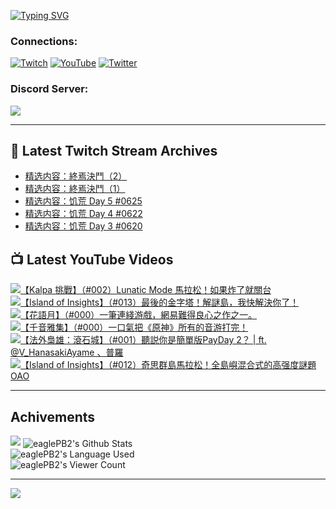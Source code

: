 <!--### Hello people, I'm EaglePB2 - The one who building something for fun 👋
Thank you for standby for this profile.   
The purpose of this profile is coming soon.   
You may come back later, as you wish if this readme.md is updated.   -->

<a href="https://git.io/typing-svg"><img src="https://readme-typing-svg.herokuapp.com?font=Fira+Code&duration=1000&pause=5000&vCenter=true&random=false&width=500&lines=%F0%9F%91%8B+Hello+Everyone%2C+I'm+EaglePB2.;%F0%9F%99%87+Thank+you+for+stopping+by+my+profile.+;%F0%9F%94%AD+%3D%3D%3D%3D+%F0%9F%94%AD;%F0%9F%91%8B+%E4%BD%A0%E5%A5%BD%EF%BC%8C%E6%AD%A1%E8%BF%8E%E4%BE%86%E5%88%B0%E6%88%91%E7%9A%84%E4%BB%A3%E7%A2%BC%E5%BA%AB%E3%80%82;%F0%9F%99%87+%E6%84%9F%E8%AC%9D%E5%89%8D%E4%BE%86%E5%8F%83%E8%A7%80%E5%B0%8F%E5%B1%8B+owo~" alt="Typing SVG" /></a>

### Connections:

[![Twitch](https://img.shields.io/badge/Twitch-9347FF?style=flat-square&logo=twitch&logoColor=white)](https://www.twitch.tv/eaglepb2)
[![YouTube](https://img.shields.io/badge/YouTube-%23FF0000.svg?style=flat-square&logo=YouTube&logoColor=white)](https://www.youtube.com/eaglepb2)
[![Twitter](https://img.shields.io/badge/Twitter-%231DA1F2.svg?style=flat-square&logo=Twitter&logoColor=white)](https://twitter.com/eaglepb2)

### Discord Server:

[![](https://invidget.switchblade.xyz/qKrub9b?theme=dark&language=ch)](https://discord.gg/qKrub9b)

---

## 👾 Latest Twitch Stream Archives
<!-- TWITCH:START -->
- [精选内容：終焉決鬥（2）](https://www.twitch.tv/videos/2400633957)
- [精选内容：終焉決鬥（1）](https://www.twitch.tv/videos/2400633622)
- [精选内容：饥荒 Day 5 #0625](https://www.twitch.tv/videos/1928635454)
- [精选内容：饥荒 Day 4 #0622](https://www.twitch.tv/videos/1924829900)
- [精选内容：饥荒 Day 3 #0620](https://www.twitch.tv/videos/1921769687)
<!-- TWITCH:END -->



## 📺 Latest YouTube Videos
<!-- YOUTUBE:START -->
<!-- YOUTUBE:END -->

<!-- BEGIN YOUTUBE-CARDS -->
<a href="https://www.youtube.com/watch?v=YViCeLZOCw8">
  <picture>
    <source media="(prefers-color-scheme: dark)" srcset="https://ytcards.demolab.com/?id=YViCeLZOCw8&title=%E3%80%90Kalpa+%E6%8C%91%E6%88%B0%E3%80%91%EF%BC%88%23002%EF%BC%89Lunatic+Mode+%E9%A6%AC%E6%8B%89%E6%9D%BE%EF%BC%81%E5%A6%82%E6%9E%9C%E7%82%B8%E4%BA%86%E5%B0%B1%E9%97%9C%E5%8F%B0&lang=zh&timestamp=1756636462&background_color=%230d1117&title_color=%23ffffff&stats_color=%23dedede&max_title_lines=1&width=250&border_radius=5&duration=11340">
    <img src="https://ytcards.demolab.com/?id=YViCeLZOCw8&title=%E3%80%90Kalpa+%E6%8C%91%E6%88%B0%E3%80%91%EF%BC%88%23002%EF%BC%89Lunatic+Mode+%E9%A6%AC%E6%8B%89%E6%9D%BE%EF%BC%81%E5%A6%82%E6%9E%9C%E7%82%B8%E4%BA%86%E5%B0%B1%E9%97%9C%E5%8F%B0&lang=zh&timestamp=1756636462&background_color=%23ffffff&title_color=%2324292f&stats_color=%2357606a&max_title_lines=1&width=250&border_radius=5&duration=11340" alt="【Kalpa 挑戰】（#002）Lunatic Mode 馬拉松！如果炸了就關台" title="【Kalpa 挑戰】（#002）Lunatic Mode 馬拉松！如果炸了就關台">
  </picture>
</a>
<a href="https://www.youtube.com/watch?v=2POf6UDWvWk">
  <picture>
    <source media="(prefers-color-scheme: dark)" srcset="https://ytcards.demolab.com/?id=2POf6UDWvWk&title=%E3%80%90Island+of+Insights%E3%80%91%EF%BC%88%23013%EF%BC%89%E6%9C%80%E5%BE%8C%E7%9A%84%E9%87%91%E5%AD%97%E5%A1%94%EF%BC%81%E8%A7%A3%E8%AC%8E%E5%B3%B6%EF%BC%8C%E6%88%91%E5%BF%AB%E8%A7%A3%E6%B1%BA%E4%BD%A0%E4%BA%86%EF%BC%81&lang=zh&timestamp=1754635164&background_color=%230d1117&title_color=%23ffffff&stats_color=%23dedede&max_title_lines=1&width=250&border_radius=5&duration=24601">
    <img src="https://ytcards.demolab.com/?id=2POf6UDWvWk&title=%E3%80%90Island+of+Insights%E3%80%91%EF%BC%88%23013%EF%BC%89%E6%9C%80%E5%BE%8C%E7%9A%84%E9%87%91%E5%AD%97%E5%A1%94%EF%BC%81%E8%A7%A3%E8%AC%8E%E5%B3%B6%EF%BC%8C%E6%88%91%E5%BF%AB%E8%A7%A3%E6%B1%BA%E4%BD%A0%E4%BA%86%EF%BC%81&lang=zh&timestamp=1754635164&background_color=%23ffffff&title_color=%2324292f&stats_color=%2357606a&max_title_lines=1&width=250&border_radius=5&duration=24601" alt="【Island of Insights】（#013）最後的金字塔！解謎島，我快解決你了！" title="【Island of Insights】（#013）最後的金字塔！解謎島，我快解決你了！">
  </picture>
</a>
<a href="https://www.youtube.com/watch?v=AgVnYNMobkc">
  <picture>
    <source media="(prefers-color-scheme: dark)" srcset="https://ytcards.demolab.com/?id=AgVnYNMobkc&title=%E3%80%90%E8%8A%B1%E8%AA%9E%E6%9C%88%E3%80%91%EF%BC%88%23000%EF%BC%89%E4%B8%80%E7%AD%86%E9%80%A3%E7%B6%AB%E6%B8%B8%E6%88%B2%EF%BC%8C%E7%B6%B2%E6%98%93%E9%9B%A3%E5%BE%97%E8%89%AF%E5%BF%83%E4%B9%8B%E4%BD%9C%E4%B9%8B%E4%B8%80%E3%80%82&lang=zh&timestamp=1754516597&background_color=%230d1117&title_color=%23ffffff&stats_color=%23dedede&max_title_lines=1&width=250&border_radius=5&duration=1932">
    <img src="https://ytcards.demolab.com/?id=AgVnYNMobkc&title=%E3%80%90%E8%8A%B1%E8%AA%9E%E6%9C%88%E3%80%91%EF%BC%88%23000%EF%BC%89%E4%B8%80%E7%AD%86%E9%80%A3%E7%B6%AB%E6%B8%B8%E6%88%B2%EF%BC%8C%E7%B6%B2%E6%98%93%E9%9B%A3%E5%BE%97%E8%89%AF%E5%BF%83%E4%B9%8B%E4%BD%9C%E4%B9%8B%E4%B8%80%E3%80%82&lang=zh&timestamp=1754516597&background_color=%23ffffff&title_color=%2324292f&stats_color=%2357606a&max_title_lines=1&width=250&border_radius=5&duration=1932" alt="【花語月】（#000）一筆連綫游戲，網易難得良心之作之一。" title="【花語月】（#000）一筆連綫游戲，網易難得良心之作之一。">
  </picture>
</a>
<a href="https://www.youtube.com/watch?v=4NqXbaLgpv4">
  <picture>
    <source media="(prefers-color-scheme: dark)" srcset="https://ytcards.demolab.com/?id=4NqXbaLgpv4&title=%E3%80%90%E5%8D%83%E9%9F%B3%E9%9B%85%E9%9B%86%E3%80%91%EF%BC%88%23000%EF%BC%89%E4%B8%80%E5%8F%A3%E6%B0%A3%E6%8A%8A%E3%80%8A%E5%8E%9F%E7%A5%9E%E3%80%8B%E6%89%80%E6%9C%89%E7%9A%84%E9%9F%B3%E6%B8%B8%E6%89%93%E5%AE%8C%EF%BC%81&lang=zh&timestamp=1754209865&background_color=%230d1117&title_color=%23ffffff&stats_color=%23dedede&max_title_lines=1&width=250&border_radius=5&duration=10235">
    <img src="https://ytcards.demolab.com/?id=4NqXbaLgpv4&title=%E3%80%90%E5%8D%83%E9%9F%B3%E9%9B%85%E9%9B%86%E3%80%91%EF%BC%88%23000%EF%BC%89%E4%B8%80%E5%8F%A3%E6%B0%A3%E6%8A%8A%E3%80%8A%E5%8E%9F%E7%A5%9E%E3%80%8B%E6%89%80%E6%9C%89%E7%9A%84%E9%9F%B3%E6%B8%B8%E6%89%93%E5%AE%8C%EF%BC%81&lang=zh&timestamp=1754209865&background_color=%23ffffff&title_color=%2324292f&stats_color=%2357606a&max_title_lines=1&width=250&border_radius=5&duration=10235" alt="【千音雅集】（#000）一口氣把《原神》所有的音游打完！" title="【千音雅集】（#000）一口氣把《原神》所有的音游打完！">
  </picture>
</a>
<a href="https://www.youtube.com/watch?v=TPtbq56ctYg">
  <picture>
    <source media="(prefers-color-scheme: dark)" srcset="https://ytcards.demolab.com/?id=TPtbq56ctYg&title=%E3%80%90%E6%B3%95%E5%A4%96%E6%A2%9F%E9%9B%84%EF%BC%9A%E6%BB%BE%E7%9F%B3%E5%9F%8E%E3%80%91%EF%BC%88%23001%EF%BC%89%E8%81%BD%E8%AA%AC%E4%BD%A0%E6%98%AF%E7%B0%A1%E5%96%AE%E7%89%88PayDay+2%EF%BC%9F+%7C+ft.+%40V_HanasakiAyame++%E3%80%81%E6%99%AE%E7%BE%85&lang=zh&timestamp=1754198765&background_color=%230d1117&title_color=%23ffffff&stats_color=%23dedede&max_title_lines=1&width=250&border_radius=5&duration=15441">
    <img src="https://ytcards.demolab.com/?id=TPtbq56ctYg&title=%E3%80%90%E6%B3%95%E5%A4%96%E6%A2%9F%E9%9B%84%EF%BC%9A%E6%BB%BE%E7%9F%B3%E5%9F%8E%E3%80%91%EF%BC%88%23001%EF%BC%89%E8%81%BD%E8%AA%AC%E4%BD%A0%E6%98%AF%E7%B0%A1%E5%96%AE%E7%89%88PayDay+2%EF%BC%9F+%7C+ft.+%40V_HanasakiAyame++%E3%80%81%E6%99%AE%E7%BE%85&lang=zh&timestamp=1754198765&background_color=%23ffffff&title_color=%2324292f&stats_color=%2357606a&max_title_lines=1&width=250&border_radius=5&duration=15441" alt="【法外梟雄：滾石城】（#001）聽説你是簡單版PayDay 2？ | ft. @V_HanasakiAyame  、普羅" title="【法外梟雄：滾石城】（#001）聽説你是簡單版PayDay 2？ | ft. @V_HanasakiAyame  、普羅">
  </picture>
</a>
<a href="https://www.youtube.com/watch?v=ESbmX-fhsZI">
  <picture>
    <source media="(prefers-color-scheme: dark)" srcset="https://ytcards.demolab.com/?id=ESbmX-fhsZI&title=%E3%80%90Island+of+Insights%E3%80%91%EF%BC%88%23012%EF%BC%89%E5%A5%87%E6%80%9D%E7%BE%A4%E5%B3%B6%E9%A6%AC%E6%8B%89%E6%9D%BE%EF%BC%81%E5%85%A8%E5%B3%B6%E5%B6%BC%E6%B7%B7%E5%90%88%E5%BC%8F%E7%9A%84%E9%AB%98%E5%BC%BA%E5%BA%A6%E8%AC%8E%E9%A1%8C+OAO&lang=zh&timestamp=1753774746&background_color=%230d1117&title_color=%23ffffff&stats_color=%23dedede&max_title_lines=1&width=250&border_radius=5&duration=23927">
    <img src="https://ytcards.demolab.com/?id=ESbmX-fhsZI&title=%E3%80%90Island+of+Insights%E3%80%91%EF%BC%88%23012%EF%BC%89%E5%A5%87%E6%80%9D%E7%BE%A4%E5%B3%B6%E9%A6%AC%E6%8B%89%E6%9D%BE%EF%BC%81%E5%85%A8%E5%B3%B6%E5%B6%BC%E6%B7%B7%E5%90%88%E5%BC%8F%E7%9A%84%E9%AB%98%E5%BC%BA%E5%BA%A6%E8%AC%8E%E9%A1%8C+OAO&lang=zh&timestamp=1753774746&background_color=%23ffffff&title_color=%2324292f&stats_color=%2357606a&max_title_lines=1&width=250&border_radius=5&duration=23927" alt="【Island of Insights】（#012）奇思群島馬拉松！全島嶼混合式的高强度謎題 OAO" title="【Island of Insights】（#012）奇思群島馬拉松！全島嶼混合式的高强度謎題 OAO">
  </picture>
</a>
<!-- END YOUTUBE-CARDS -->

---

## Achivements
[![](https://github-profile-trophy.vercel.app/?username=eaglepb2&theme=monokai&no-bg=true&&title=Repositories,Issues,Commit,MultiLanguage)](https://github.com/anuraghazra/github-readme-stats)
<img align="center" alt="eaglePB2's Github Stats" src="https://github-readme-stats.vercel.app/api?username=eaglePB2&show_icons=true&hide_border=true&theme=merko" />
<br>
<img align="center" alt="eaglePB2's Language Used" src="https://github-readme-stats.vercel.app/api/top-langs/?username=eaglePB2&show_icons=true&hide_border=true&theme=merko&layout=compact&langs_count=8" />
<br>
<img align="center" alt="eaglePB2's Viewer Count" src="https://visitcount.itsvg.in/api?id=eaglepb2&label=Profile%20Views&color=3&icon=5&pretty=true" />

<hr>

<!-- RANDOMQUOTE:START -->
![](https://quotes-github-readme.vercel.app/api?type=horizontal&theme=merko)
<!-- RANDOMQUOTE:END -->


<!--
       _____   _   _   _____       _____   _   _   ____   
      |_   _| | | | | |  ___|     |  ___| | \ | | |  _  \  
        | |   | |_| | | |___      | |___  |  \| | | | | | 
        | |   |  _  | |  ___|     |  ___| |     | | | | | 
        | |   | | | | | |___      | |___  | |\  | | |_| | 
        |_|   |_| |_| |_____|     |_____| |_| \_| |____ / 
      
-->
